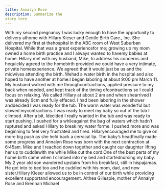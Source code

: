 ```yaml
---
title: Annalyn Rose
description: Summarize the 
story here
---
```



With my second pregnancy I was lucky enough to have the opportunity to delivery athome with Hillary Kieser and Gentle Birth Care., Inc. She delivered my first at thehospital in the ABC room of West Suburban Hospital. While that was a great experiencefor me; growing up my mom owned a home birth practice and I always wanted to havemy babies at home. Hillary met with my husband, Mike, to address his concerns and hequickly agreed to the homebirth provided we could have a very intimate, private homeexperience. We agreed that it would just be us and the midwives attending the birth. Wehad a water birth in the hospital and also hoped to have another at home.I began laboring at about 9:00 pm March 11. My husband walked with me throughcontractions, applied pressure to my back when needed, and kept track of the timing ofcontractions so I could focus on relaxing. We called Hillary at about 2 am and when shearrived I was already 6cm and fully effaced. I had been laboring in the shower anddecided I was ready for the tub. The warm water was wonderful but slowed mycontractions. I was ready to meet my baby so out of the tub I climbed. After a bit, Idecided I really wanted in the tub and was ready to start pushing. I pushed for a whileagainst the bag of waters which hadn’t ruptured and asked Hillary to break my water forme. I pushed more and was beginning to feel very frustrated and tired. Hillaryencouraged me to give on more big push as she held back a cervical lip. The baby’s headfinally made some progress and Annalyn Rose was born with the next contraction at 6:45am. Mike and I reached down together and caught our daughter lifting her up to cuddlewith me while Mike cut the cord.One of the best parts of my home birth came when I climbed into my bed and startednursing my baby. My 2 year old son wandered upstairs from his breakfast, still in hispajamas. He got into to bed too and he cuddled with his mom, dad, and new sister.Hillary Kieser allowed us to be in control of our birth while providing excellent supportand encouragement. Althea Gillespie, mother of Annalyn Rose and Brennan Michael
